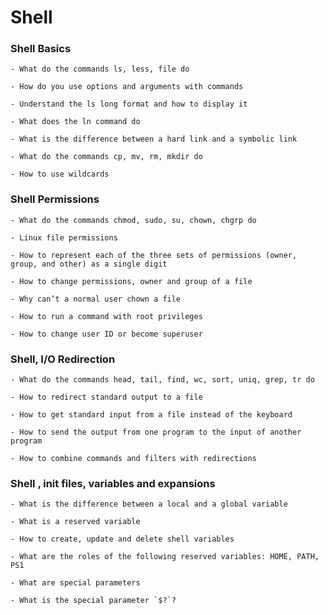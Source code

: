 # Shell

### Shell Basics

    - What do the commands ls, less, file do

    - How do you use options and arguments with commands

    - Understand the ls long format and how to display it

    - What does the ln command do

    - What is the difference between a hard link and a symbolic link

    - What do the commands cp, mv, rm, mkdir do

    - How to use wildcards

### Shell Permissions

    - What do the commands chmod, sudo, su, chown, chgrp do

    - Linux file permissions

    - How to represent each of the three sets of permissions (owner, group, and other) as a single digit

    - How to change permissions, owner and group of a file

    - Why can’t a normal user chown a file

    - How to run a command with root privileges

    - How to change user ID or become superuser
    
### Shell, I/O Redirection

    - What do the commands head, tail, find, wc, sort, uniq, grep, tr do

    - How to redirect standard output to a file

    - How to get standard input from a file instead of the keyboard

    - How to send the output from one program to the input of another program

    - How to combine commands and filters with redirections
   
### Shell , init files, variables and expansions

    - What is the difference between a local and a global variable

    - What is a reserved variable

    - How to create, update and delete shell variables

    - What are the roles of the following reserved variables: HOME, PATH, PS1

    - What are special parameters

    - What is the special parameter `$?`?
